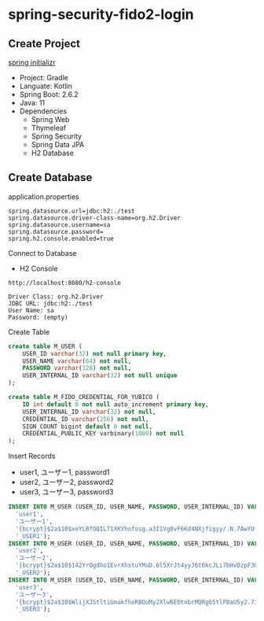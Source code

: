 # spring-security-fido2-login



## Create Project

[spring initializr](https://start.spring.io/)

- Project: Gradle
- Languate: Kotlin
- Spring Boot: 2.6.2
- Java: 11
- Dependencies
  - Spring Web
  - Thymeleaf
  - Spring Security
  - Spring Data JPA
  - H2 Database



## Create Database

application.properties

```properties
spring.datasource.url=jdbc:h2:./test
spring.datasource.driver-class-name=org.h2.Driver
spring.datasource.username=sa
spring.datasource.password=
spring.h2.console.enabled=true
```



Connect to Database

- H2 Console

```http
http://localhost:8080/h2-console

Driver Class: org.h2.Driver
JDBC URL: jdbc:h2:./test
User Name: sa
Password: (empty)
```



Create Table

```sql
create table M_USER (
    USER_ID varchar(32) not null primary key,
    USER_NAME varchar(64) not null,
    PASSWORD varchar(128) not null,
    USER_INTERNAL_ID varchar(32) not null unique
);

create table M_FIDO_CREDENTIAL_FOR_YUBICO (
    ID int default 0 not null auto_increment primary key,
    USER_INTERNAL_ID varchar(32) not null,
    CREDENTIAL_ID varchar(256) not null,
    SIGN_COUNT bigint default 0 not null,
    CREDENTIAL_PUBLIC_KEY varbinary(1000) not null
);

```



Insert Records

- user1, ユーザー1, password1
- user2, ユーザー2, password2
- user3, ユーザー3, password3 

```sql
INSERT INTO M_USER (USER_ID, USER_NAME, PASSWORD, USER_INTERNAL_ID) VALUES (
  'user1', 
  'ユーザー1',
  '{bcrypt}$2a$10$xeYLBfOQILT1XKYhofosg.a3I1Vg8vF6Kd4NXjfigyy/.N.7AwYU.',
  '_USER1');                                             
INSERT INTO M_USER (USER_ID, USER_NAME, PASSWORD, USER_INTERNAL_ID) VALUES (
  'user2', 
  'ユーザー2',
  '{bcrypt}$2a$10$142YrOgdho1EvrXhstuYMuD.6l5XrJt4yyJ6t6kcJLi7bHvDzpF3O',
  '_USER2');
INSERT INTO M_USER (USER_ID, USER_NAME, PASSWORD, USER_INTERNAL_ID) VALUES (
  'user3', 
  'ユーザー3',
  '{bcrypt}$2a$10$WlijXJStltiGmakfhoRBQuMy2Xlw6EOtnbrMQRg65tlF0aU5y2.7i',
  '_USER3');
```



